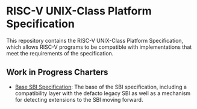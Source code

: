 # RISC-V UNIX-Class Platform Specification

This repository contains the RISC-V UNIX-Class Platform Specification,
which allows RISC-V programs to be compatible with implementations that
meet the requirements of the specification.  

## Work in Progress Charters

* [Base SBI Specification](charters/base.adoc): The base of the SBI
  specification, including a compatibility layer with the defacto legacy
  SBI as well as a mechanism for detecting extensions to the SBI moving
  forward.
